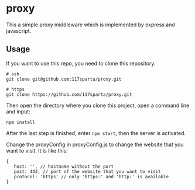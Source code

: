 # proxy
This a simple proxy middleware which is implemented by express and javascript.

## Usage
If you want to use this repo, you need to clone this repository.
```
# ssh
git clone git@github.com:117sparta/proxy.git

# https
git clone https://github.com/117sparta/proxy.git
```
Then open the directory where you clone this project, open a command line and input:
```
npm install
```

After the last step is finished, enter `npm start`, then the server is activated.

Change the proxyConfig in proxyConfig.js to change the website that you want to visit. It is like this:
```
{
   host: '', // hostname without the port
   post: 443, // port of the website that you want to visit
   protocol: 'https' // only 'https:' and 'http:' is available
}
```
